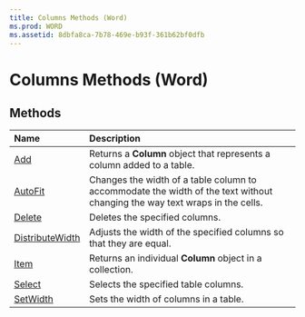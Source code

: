 ```yaml
---
title: Columns Methods (Word)
ms.prod: WORD
ms.assetid: 8dbfa8ca-7b78-469e-b93f-361b62bf0dfb
---
```



# Columns Methods (Word)

## Methods



|**Name**|**Description**|
|:-----|:-----|
|[Add](columns-add-method-word.md)|Returns a  **Column** object that represents a column added to a table.|
|[AutoFit](columns-autofit-method-word.md)|Changes the width of a table column to accommodate the width of the text without changing the way text wraps in the cells.|
|[Delete](columns-delete-method-word.md)|Deletes the specified columns.|
|[DistributeWidth](columns-distributewidth-method-word.md)|Adjusts the width of the specified columns so that they are equal.|
|[Item](columns-item-method-word.md)|Returns an individual  **Column** object in a collection.|
|[Select](columns-select-method-word.md)|Selects the specified table columns.|
|[SetWidth](columns-setwidth-method-word.md)|Sets the width of columns in a table.|

